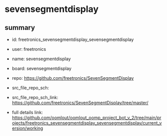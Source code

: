 # sevensegmentdisplay
 
## summary 
* id: freetronics_sevensegmentdisplay_sevensegmentdisplay
* user: freetronics
* name: sevensegmentdisplay
* board: sevensegmentdisplay
* repo: https://github.com/freetronics/SevenSegmentDisplay



* src_file_repo_sch: 
* src_file_repo_sch_link: https://github.com/freetronics/SevenSegmentDisplay/tree/master/
* full details link: https://github.com/oomlout/oomlout_oomp_project_bot_v_2/tree/main/projects/freetronics_sevensegmentdisplay_sevensegmentdisplay/current_version/working  







